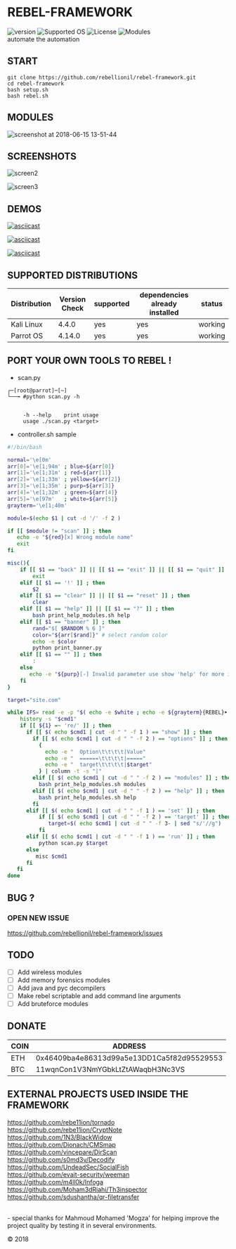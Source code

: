 
# REBEL-FRAMEWORK
![version](https://img.shields.io/badge/version-v0.1.0-green.svg)
![Supported OS](https://img.shields.io/badge/Supported%20OS-Linux-yellow.svg) 
![License](https://img.shields.io/badge/license-GPLv3-blue.svg)
![Modules](https://img.shields.io/badge/modules-43-green.svg)
<br>
automate the automation
<br>
## START
``` 
git clone https://github.com/rebellionil/rebel-framework.git
cd rebel-framework
bash setup.sh
bash rebel.sh
```
## MODULES
![screenshot at 2018-06-15 13-51-44](https://user-images.githubusercontent.com/22657154/41466679-488a6e48-7071-11e8-8ca4-763892f0759c.png)

## SCREENSHOTS
![screen2](https://user-images.githubusercontent.com/22657154/41472454-781c73e6-7084-11e8-8057-be1a11bfd718.png)

![screen3](https://user-images.githubusercontent.com/22657154/41472456-7972673c-7084-11e8-879b-d4ab3d4a8e0c.png)

## DEMOS
[![asciicast](https://asciinema.org/a/hCkHKyb57TrnY0v85xRw53NGJ.png)](https://asciinema.org/a/hCkHKyb57TrnY0v85xRw53NGJ)

[![asciicast](https://asciinema.org/a/OiKfx95E17Pjc389PZuTBitsa.png)](https://asciinema.org/a/OiKfx95E17Pjc389PZuTBitsa)

[![asciicast](https://asciinema.org/a/9Kt0jMXR9gBLV3eCUMqZsbWzb.png)](https://asciinema.org/a/9Kt0jMXR9gBLV3eCUMqZsbWzb)

## SUPPORTED DISTRIBUTIONS
|Distribution | Version Check | supported | dependencies already installed |status |
----------|-------|------|------|-------|
|Kali Linux|4.4.0 | yes| yes | working   |
|Parrot OS|4.14.0 |yes|yes|working   |

## PORT YOUR OWN TOOLS TO REBEL !
- scan.py
```shell
┌─[root@parrot]─[~]
└──╼ #python scan.py -h


     -h --help    print usage
     usage ./scan.py <target>

```

- controller.sh sample
```bash
#!/bin/bash

normal='\e[0m'
arr[0]='\e[1;94m' ; blue=${arr[0]}
arr[1]='\e[1;31m' ; red=${arr[1]}
arr[2]='\e[1;33m' ; yellow=${arr[2]}
arr[3]='\e[1;35m' ; purp=${arr[3]}
arr[4]='\e[1;32m' ; green=${arr[4]}
arr[5]='\e[97m'   ; white=${arr[5]}
grayterm='\e[1;40m'

module=$(echo $1 | cut -d '/' -f 2 )

if [[ $module != "scan" ]] ; then
   echo -e "${red}[x] Wrong module name"
   exit
fi   

misc(){
    if [[ $1 == "back" ]] || [[ $1 == "exit" ]] || [[ $1 == "quit" ]] ; then
        exit
    elif [[ $1 == '!' ]] ; then
        $2
    elif [[ $1 == "clear" ]] || [[ $1 == "reset" ]] ; then
        clear   
    elif [[ $1 == "help" ]] || [[ $1 == "?" ]] ; then
        bash print_help_modules.sh help 
    elif [[ $1 == "banner" ]] ; then
        rand="$[ $RANDOM % 6 ]"
        color="${arr[$rand]}" # select random color
        echo -e $color
        python print_banner.py  
    elif [[ $1 == "" ]] ; then
        :               
    else
       echo -e "${purp}[-] Invalid parameter use show 'help' for more information"         
    fi    
}

target="site.com"

while IFS= read -e -p "$( echo -e $white ; echo -e ${grayterm}{REBEL}➤[${white}$1]~#${normal} ) " cmd1 ; do
    history -s "$cmd1"
    if [[ ${1} =~ 're/' ]] ; then
      if [[ $( echo $cmd1 | cut -d " " -f 1 ) == "show" ]] ; then
        if [[ $( echo $cmd1 | cut -d " " -f 2 ) == "options" ]] ; then
          {
            echo -e "  Option\t\t\t\t|Value"
            echo -e "  ======\t\t\t\t|====="
            echo -e "  target\t\t\t\t|$target"
          } | column -t -s "|"
        elif [[ $( echo $cmd1 | cut -d " " -f 2 ) == "modules" ]] ; then
          bash print_help_modules.sh modules
        elif [[ $( echo $cmd1 | cut -d " " -f 2 ) == "help" ]] ; then
          bash print_help_modules.sh help
        fi 
      elif [[ $( echo $cmd1 | cut -d " " -f 1 ) == 'set' ]] ; then
          if [[ $( echo $cmd1 | cut -d " " -f 2 ) == 'target' ]] ; then
             target=$( echo $cmd1 | cut -d " " -f 3- | sed "s/'//g")
          fi
      elif [[ $( echo $cmd1 | cut -d " " -f 1 ) == 'run' ]] ; then
          python scan.py $target
      else 
         misc $cmd1  
      fi
   fi
done    
```
## BUG ? 
### OPEN NEW ISSUE   
https://github.com/rebellionil/rebel-framework/issues

## TODO
- [ ] Add wireless modules
- [ ] Add memory forensics modules
- [ ] Add java and pyc decompilers
- [ ] Make rebel scriptable and add command line arguments 
- [ ] Add bruteforce modules

## DONATE
| COIN | ADDRESS |
------|----------|
| ETH | 0x46409ba4e86313d99a5e13DD1Ca5f82d95529553 |
| BTC | 11wqnCon1V3NmYGbkLtZtAWaqbH3Nc3VS          |
## EXTERNAL PROJECTS USED INSIDE THE FRAMEWORK 
https://github.com/rebe11ion/tornado
<br>
https://github.com/rebe11ion/CryptNote
<br>
https://github.com/1N3/BlackWidow
<br>
https://github.com/Dionach/CMSmap
<br>
https://github.com/vincepare/DirScan
<br>
https://github.com/s0md3v/Decodify
<br>
https://github.com/UndeadSec/SocialFish
<br>
https://github.com/evait-security/weeman
<br>
https://github.com/m4ll0k/Infoga
<br>
https://github.com/Moham3dRiahi/Th3inspector
<br>
https://github.com/sdushantha/qr-filetransfer
<br>

<br>
- special thanks for Mahmoud Mohamed 'Mogza' for helping improve the project quality by testing it in several environments.
<br>

© 2018
